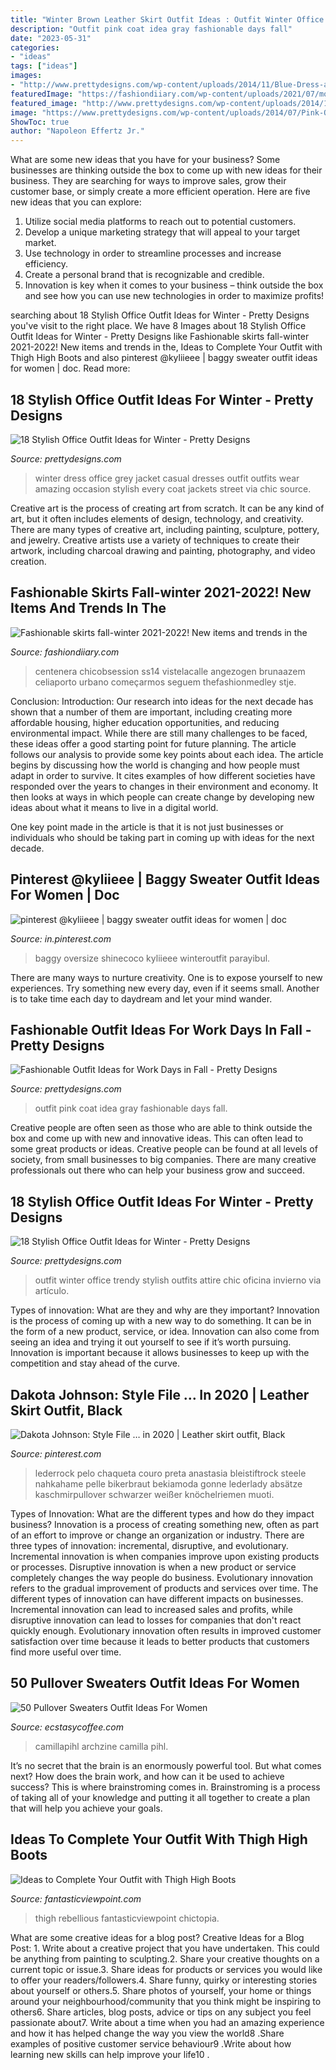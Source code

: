 ```yaml
---
title: "Winter Brown Leather Skirt Outfit Ideas : Outfit Winter Office Trendy Stylish Outfits Attire Chic Oficina Invierno Via Artículo"
description: "Outfit pink coat idea gray fashionable days fall"
date: "2023-05-31"
categories:
- "ideas"
tags: ["ideas"]
images:
- "http://www.prettydesigns.com/wp-content/uploads/2014/11/Blue-Dress-and-Grey-Jacket-for-Winter.jpg"
featuredImage: "https://fashiondiiary.com/wp-content/uploads/2021/07/modnye-yubki-44.jpg"
featured_image: "http://www.prettydesigns.com/wp-content/uploads/2014/11/Trendy-Outfit-for-Work.jpg"
image: "https://www.prettydesigns.com/wp-content/uploads/2014/07/Pink-Outfit-Idea-with-Gray-Coat.jpg"
ShowToc: true
author: "Napoleon Effertz Jr."
---
```



What are some new ideas that you have for your business?
Some businesses are thinking outside the box to come up with new ideas for their business. They are searching for ways to improve sales, grow their customer base, or simply create a more efficient operation. Here are five new ideas that you can explore: 
1) Utilize social media platforms to reach out to potential customers.
2) Develop a unique marketing strategy that will appeal to your target market. 
3) Use technology in order to streamline processes and increase efficiency. 
4) Create a personal brand that is recognizable and credible. 
5) Innovation is key when it comes to your business – think outside the box and see how you can use new technologies in order to maximize profits!

	

		
searching about 18 Stylish Office Outfit Ideas for Winter - Pretty Designs you've visit to the right place. We have 8 Images about 18 Stylish Office Outfit Ideas for Winter - Pretty Designs like Fashionable skirts fall-winter 2021-2022! New items and trends in the, Ideas to Complete Your Outfit with Thigh High Boots and also pinterest @kyliieee | baggy sweater outfit ideas for women | doc. Read more:
		
    
## 18 Stylish Office Outfit Ideas For Winter - Pretty Designs

<img loading=lazy src="http://www.prettydesigns.com/wp-content/uploads/2014/11/Blue-Dress-and-Grey-Jacket-for-Winter.jpg" onerror="this.onerror=null;this.src='https://tse1.mm.bing.net/th?id=OIP.XsaLSMQ8DUctptQ2CeTZyQHaK3&amp;pid=15.1';" alt="18 Stylish Office Outfit Ideas for Winter - Pretty Designs">

_Source: prettydesigns.com_

>winter dress office grey jacket casual dresses outfit outfits wear amazing occasion stylish every coat jackets street via chic source. 

	

Creative art is the process of creating art from scratch. It can be any kind of art, but it often includes elements of design, technology, and creativity. There are many types of creative art, including painting, sculpture, pottery, and jewelry. Creative artists use a variety of techniques to create their artwork, including charcoal drawing and painting, photography, and video creation.

    
## Fashionable Skirts Fall-winter 2021-2022! New Items And Trends In The

<img loading=lazy src="https://fashiondiiary.com/wp-content/uploads/2021/07/modnye-yubki-44.jpg" onerror="this.onerror=null;this.src='https://tse4.mm.bing.net/th?id=OIP.AbVah9E3ix1DNrZo2oTZMwHaLH&amp;pid=15.1';" alt="Fashionable skirts fall-winter 2021-2022! New items and trends in the">

_Source: fashiondiiary.com_

>centenera chicobsession ss14 vistelacalle angezogen brunaazem celiaporto urbano começarmos seguem thefashionmedley stje. 

	

Conclusion:
Introduction: Our research into ideas for the next decade has shown that a number of them are important, including creating more affordable housing, higher education opportunities, and reducing environmental impact. While there are still many challenges to be faced, these ideas offer a good starting point for future planning. The article follows our analysis to provide some key points about each idea.
The article begins by discussing how the world is changing and how people must adapt in order to survive. It cites examples of how different societies have responded over the years to changes in their environment and economy. It then looks at ways in which people can create change by developing new ideas about what it means to live in a digital world.

One key point made in the article is that it is not just businesses or individuals who should be taking part in coming up with ideas for the next decade.

    
## Pinterest @kyliieee | Baggy Sweater Outfit Ideas For Women | Doc

<img loading=lazy src="https://i.pinimg.com/736x/6e/48/f6/6e48f6b6cf5f22d1a00806e37f07ba60.jpg" onerror="this.onerror=null;this.src='https://tse3.mm.bing.net/th?id=OIP.QtZpzMB9a1MNXSgvqamt0QHaPt&amp;pid=15.1';" alt="pinterest @kyliieee | baggy sweater outfit ideas for women | doc">

_Source: in.pinterest.com_

>baggy oversize shinecoco kyliieee winteroutfit parayibul. 

	

There are many ways to nurture creativity. One is to expose yourself to new experiences. Try something new every day, even if it seems small. Another is to take time each day to daydream and let your mind wander.

    
## Fashionable Outfit Ideas For Work Days In Fall - Pretty Designs

<img loading=lazy src="https://www.prettydesigns.com/wp-content/uploads/2014/07/Pink-Outfit-Idea-with-Gray-Coat.jpg" onerror="this.onerror=null;this.src='https://tse3.mm.bing.net/th?id=OIP.HbAJ03w8N2vUvzgcdkTXDQHaK3&amp;pid=15.1';" alt="Fashionable Outfit Ideas for Work Days in Fall - Pretty Designs">

_Source: prettydesigns.com_

>outfit pink coat idea gray fashionable days fall. 

	

Creative people are often seen as those who are able to think outside the box and come up with new and innovative ideas. This can often lead to some great products or ideas. Creative people can be found at all levels of society, from small businesses to big companies. There are many creative professionals out there who can help your business grow and succeed.

    
## 18 Stylish Office Outfit Ideas For Winter - Pretty Designs

<img loading=lazy src="http://www.prettydesigns.com/wp-content/uploads/2014/11/Trendy-Outfit-for-Work.jpg" onerror="this.onerror=null;this.src='https://tse4.mm.bing.net/th?id=OIP.zvcZGUSp7geJ_UaSz2x3UQHaLG&amp;pid=15.1';" alt="18 Stylish Office Outfit Ideas for Winter - Pretty Designs">

_Source: prettydesigns.com_

>outfit winter office trendy stylish outfits attire chic oficina invierno via artículo. 

	

Types of innovation: What are they and why are they important?
Innovation is the process of coming up with a new way to do something. It can be in the form of a new product, service, or idea. Innovation can also come from seeing an idea and trying it out yourself to see if it’s worth pursuing. Innovation is important because it allows businesses to keep up with the competition and stay ahead of the curve.

    
## Dakota Johnson: Style File … In 2020 | Leather Skirt Outfit, Black

<img loading=lazy src="https://i.pinimg.com/736x/d6/e0/fb/d6e0fba80d1f49fa2ba011cd8869f79b.jpg" onerror="this.onerror=null;this.src='https://tse4.mm.bing.net/th?id=OIP.JVImXUrejoOBgChSSvxBFwHaMA&amp;pid=15.1';" alt="Dakota Johnson: Style File … in 2020 | Leather skirt outfit, Black">

_Source: pinterest.com_

>lederrock pelo chaqueta couro preta anastasia bleistiftrock steele nahkahame pelle bikerbraut bekiamoda gonne lederlady absätze kaschmirpullover schwarzer weißer knöchelriemen muoti. 

	

Types of Innovation: What are the different types and how do they impact business?
Innovation is a process of creating something new, often as part of an effort to improve or change an organization or industry. There are three types of innovation: incremental, disruptive, and evolutionary. Incremental innovation is when companies improve upon existing products or processes. Disruptive innovation is when a new product or service completely changes the way people do business. Evolutionary innovation refers to the gradual improvement of products and services over time.
The different types of innovation can have different impacts on businesses. Incremental innovation can lead to increased sales and profits, while disruptive innovation can lead to losses for companies that don't react quickly enough. Evolutionary innovation often results in improved customer satisfaction over time because it leads to better products that customers find more useful over time.

    
## 50 Pullover Sweaters Outfit Ideas For Women

<img loading=lazy src="https://www.ecstasycoffee.com/wp-content/uploads/2016/12/soft-camel-sweater-684x1024.jpg" onerror="this.onerror=null;this.src='https://tse1.mm.bing.net/th?id=OIP.-V1GUQPv-6T20lGtUD413wHaLF&amp;pid=15.1';" alt="50 Pullover Sweaters Outfit Ideas For Women">

_Source: ecstasycoffee.com_

>camillapihl archzine camilla pihl. 

	

It’s no secret that the brain is an enormously powerful tool. But what comes next? How does the brain work, and how can it be used to achieve success? This is where brainstroming comes in. Brainstroming is a process of taking all of your knowledge and putting it all together to create a plan that will help you achieve your goals.

    
## Ideas To Complete Your Outfit With Thigh High Boots

<img loading=lazy src="https://www.fantasticviewpoint.com/wp-content/uploads/2013/11/haute-rebellious-boots-haute-rebellious-skirt_400.jpg" onerror="this.onerror=null;this.src='https://tse1.mm.bing.net/th?id=OIP.J9bfUFo3c0PltqYK4CNWQAHaLH&amp;pid=15.1';" alt="Ideas to Complete Your Outfit with Thigh High Boots">

_Source: fantasticviewpoint.com_

>thigh rebellious fantasticviewpoint chictopia. 

	

What are some creative ideas for a blog post?
Creative Ideas for a Blog Post: 1. Write about a creative project that you have undertaken. This could be anything from painting to sculpting.2. Share your creative thoughts on a current topic or issue.3. Share ideas for products or services you would like to offer your readers/followers.4. Share funny, quirky or interesting stories about yourself or others.5. Share photos of yourself, your home or things around your neighbourhood/community that you think might be inspiring to others6. Share articles, blog posts, advice or tips on any subject you feel passionate about7. Write about a time when you had an amazing experience and how it has helped change the way you view the world8 .Share examples of positive customer service behaviour9 .Write about how learning new skills can help improve your life10 .

